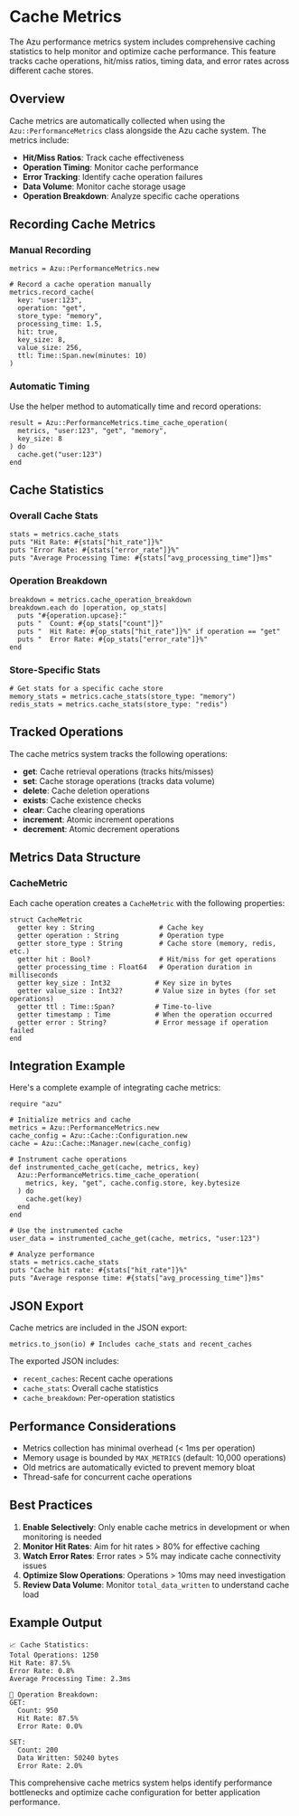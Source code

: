 # Cache Metrics

The Azu performance metrics system includes comprehensive caching statistics to help monitor and optimize cache performance. This feature tracks cache operations, hit/miss ratios, timing data, and error rates across different cache stores.

## Overview

Cache metrics are automatically collected when using the `Azu::PerformanceMetrics` class alongside the Azu cache system. The metrics include:

- **Hit/Miss Ratios**: Track cache effectiveness
- **Operation Timing**: Monitor cache performance
- **Error Tracking**: Identify cache operation failures
- **Data Volume**: Monitor cache storage usage
- **Operation Breakdown**: Analyze specific cache operations

## Recording Cache Metrics

### Manual Recording

```crystal
metrics = Azu::PerformanceMetrics.new

# Record a cache operation manually
metrics.record_cache(
  key: "user:123",
  operation: "get",
  store_type: "memory",
  processing_time: 1.5,
  hit: true,
  key_size: 8,
  value_size: 256,
  ttl: Time::Span.new(minutes: 10)
)
```

### Automatic Timing

Use the helper method to automatically time and record operations:

```crystal
result = Azu::PerformanceMetrics.time_cache_operation(
  metrics, "user:123", "get", "memory",
  key_size: 8
) do
  cache.get("user:123")
end
```

## Cache Statistics

### Overall Cache Stats

```crystal
stats = metrics.cache_stats
puts "Hit Rate: #{stats["hit_rate"]}%"
puts "Error Rate: #{stats["error_rate"]}%"
puts "Average Processing Time: #{stats["avg_processing_time"]}ms"
```

### Operation Breakdown

```crystal
breakdown = metrics.cache_operation_breakdown
breakdown.each do |operation, op_stats|
  puts "#{operation.upcase}:"
  puts "  Count: #{op_stats["count"]}"
  puts "  Hit Rate: #{op_stats["hit_rate"]}%" if operation == "get"
  puts "  Error Rate: #{op_stats["error_rate"]}%"
end
```

### Store-Specific Stats

```crystal
# Get stats for a specific cache store
memory_stats = metrics.cache_stats(store_type: "memory")
redis_stats = metrics.cache_stats(store_type: "redis")
```

## Tracked Operations

The cache metrics system tracks the following operations:

- **get**: Cache retrieval operations (tracks hits/misses)
- **set**: Cache storage operations (tracks data volume)
- **delete**: Cache deletion operations
- **exists**: Cache existence checks
- **clear**: Cache clearing operations
- **increment**: Atomic increment operations
- **decrement**: Atomic decrement operations

## Metrics Data Structure

### CacheMetric

Each cache operation creates a `CacheMetric` with the following properties:

```crystal
struct CacheMetric
  getter key : String                # Cache key
  getter operation : String          # Operation type
  getter store_type : String         # Cache store (memory, redis, etc.)
  getter hit : Bool?                 # Hit/miss for get operations
  getter processing_time : Float64   # Operation duration in milliseconds
  getter key_size : Int32           # Key size in bytes
  getter value_size : Int32?        # Value size in bytes (for set operations)
  getter ttl : Time::Span?          # Time-to-live
  getter timestamp : Time           # When the operation occurred
  getter error : String?            # Error message if operation failed
end
```

## Integration Example

Here's a complete example of integrating cache metrics:

```crystal
require "azu"

# Initialize metrics and cache
metrics = Azu::PerformanceMetrics.new
cache_config = Azu::Cache::Configuration.new
cache = Azu::Cache::Manager.new(cache_config)

# Instrument cache operations
def instrumented_cache_get(cache, metrics, key)
  Azu::PerformanceMetrics.time_cache_operation(
    metrics, key, "get", cache.config.store, key.bytesize
  ) do
    cache.get(key)
  end
end

# Use the instrumented cache
user_data = instrumented_cache_get(cache, metrics, "user:123")

# Analyze performance
stats = metrics.cache_stats
puts "Cache hit rate: #{stats["hit_rate"]}%"
puts "Average response time: #{stats["avg_processing_time"]}ms"
```

## JSON Export

Cache metrics are included in the JSON export:

```crystal
metrics.to_json(io) # Includes cache_stats and recent_caches
```

The exported JSON includes:

- `recent_caches`: Recent cache operations
- `cache_stats`: Overall cache statistics
- `cache_breakdown`: Per-operation statistics

## Performance Considerations

- Metrics collection has minimal overhead (< 1ms per operation)
- Memory usage is bounded by `MAX_METRICS` (default: 10,000 operations)
- Old metrics are automatically evicted to prevent memory bloat
- Thread-safe for concurrent cache operations

## Best Practices

1. **Enable Selectively**: Only enable cache metrics in development or when monitoring is needed
2. **Monitor Hit Rates**: Aim for hit rates > 80% for effective caching
3. **Watch Error Rates**: Error rates > 5% may indicate cache connectivity issues
4. **Optimize Slow Operations**: Operations > 10ms may need investigation
5. **Review Data Volume**: Monitor `total_data_written` to understand cache load

## Example Output

```
📈 Cache Statistics:
Total Operations: 1250
Hit Rate: 87.5%
Error Rate: 0.8%
Average Processing Time: 2.3ms

🔧 Operation Breakdown:
GET:
  Count: 950
  Hit Rate: 87.5%
  Error Rate: 0.0%

SET:
  Count: 200
  Data Written: 50240 bytes
  Error Rate: 2.0%
```

This comprehensive cache metrics system helps identify performance bottlenecks and optimize cache configuration for better application performance.
